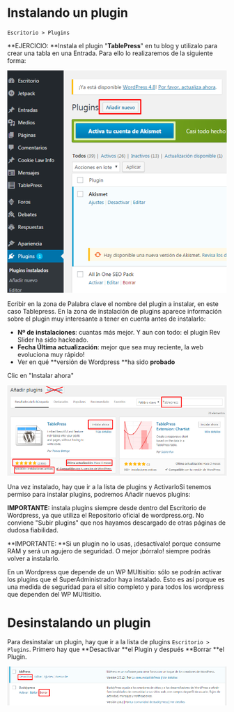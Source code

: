 # Instalando un plugin

`Escritorio > Plugins`

**EJERCICIO: **Instala el plugin "**TablePress**" en tu blog y utilizalo para crear una tabla en una Entrada. Para ello lo realizaremos de la siguiente forma:

![](/assets/anadir-plugin-1.png)

Ecribir en la zona de Palabra clave el nombre del plugin a instalar, en este caso Tablepress. En la zona de instalación de plugins aparece información sobre el plugin muy interesante a tener en cuenta antes de instalarlo:

* **Nº de instalaciones**: cuantas más mejor. Y aun con todo: el plugin Rev Slider ha sido hackeado.
* **Fecha Última actualización**: mejor que sea muy reciente, la web evoluciona muy rápido!
* Ver en qué **versión de Wordpress **ha sido **probado**

Clic en "Instalar ahora"

![](/assets/anadir-plugin-2.png)

Una vez instalado, hay que ir a la lista de plugins y ActivarloSi tenemos permiso para instalar plugins, podremos Añadir nuevos plugins:

**IMPORTANTE:** instala plugins siempre desde dentro del Escritorio de Wordpress, ya que utiliza el Repositorio oficial de wordpress.org. No conviene "Subir plugins" que nos hayamos descargado de otras páginas de dudosa fiabilidad.

**IMPORTANTE: **Si un plugin no lo usas, ¡desactívalo! porque consume RAM y será un agujero de seguridad. O mejor ¡bórralo! siempre podrás volver a instalarlo.

En un Wordpress que depende de un WP MUltisitio: sólo se podrán activar los plugins que el SuperAdministrador haya instalado. Esto es así porque es una medida de seguridad para el sitio completo y para todos los wordpress que dependen del WP MUltisitio.

# Desinstalando un plugin

Para desinstalar un plugin, hay que ir a la lista de plugins `Escritorio > Plugins`. Primero hay que **Desactivar **el Plugin y después **Borrar **el Plugin.

![](/assets/desinstalar-plugin.png)

